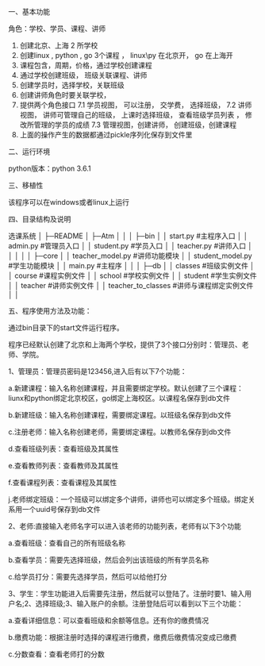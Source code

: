 一、基本功能

角色：学校、学员、课程、讲师
1. 创建北京、上海 2 所学校
2. 创建linux , python , go 3个课程 ， linux\py 在北京开， go 在上海开
3. 课程包含，周期，价格，通过学校创建课程
4. 通过学校创建班级， 班级关联课程、讲师
5. 创建学员时，选择学校，关联班级
6. 创建讲师角色时要关联学校，
7. 提供两个角色接口
7.1 学员视图， 可以注册， 交学费， 选择班级，
7.2 讲师视图， 讲师可管理自己的班级， 上课时选择班级， 查看班级学员列表 ， 修改所管理的学员的成绩 
7.3 管理视图，创建讲师， 创建班级，创建课程
8. 上面的操作产生的数据都通过pickle序列化保存到文件里

二、运行环境 

python版本：python 3.6.1

三、移植性 

该程序可以在windows或者linux上运行

四、目录结构及说明

选课系统
│
├─README
│
├─Atm
│  │
│  ├─bin
│  │  start.py #主程序入口
│  │  admin.py #管理员入口
│  │  student.py #学员入口
│  │  teacher.py #讲师入口
│  │
│  │
│  ├─core
│  │ teacher_model.py #讲师功能模块
│  │ student_model.py #学生功能模块
│  │ main.py #主程序
│  │
│  ├─db
│  │  classes #班级实例文件
│  │  course #课程实例文件
│  │  school #学校实例文件
│  │  student #学生实例文件
│  │  teacher #讲师实例文件
│  │  teacher_to_classes #讲师与课程绑定实例文件
│  │



五、程序使用方法及功能：

通过bin目录下的start文件运行程序。

程序已经默认创建了北京和上海两个学校，提供了3个接口分别时：管理员、老师、学院。

1、管理员：管理员密码是123456,进入后有以下7个功能：

a.新建课程：输入名称创建课程，并且需要绑定学校。默认创建了三个课程：liunx和python绑定北京校区，go绑定上海校区。以课程名保存到db文件

b.新建班级：输入名称创建课程，需要绑定课程。以班级名保存到db文件

c.注册老师：输入名称创建老师，需要绑定课程。以教师名保存到db文件

d.查看班级列表：查看班级及其属性

e.查看教师列表：查看教师及其属性

f.查看课程列表：查看课程及其属性

j.老师绑定班级：一个班级可以绑定多个讲师，讲师也可以绑定多个班级。绑定关系用一个uuid号保存到db文件

2、老师:直接输入老师名字可以进入该老师的功能列表，老师有以下3个功能

a.查看班级：查看自己的所有班级名称

b.查看学员：需要先选择班级，然后会列出该班级的所有学员名称

c.给学员打分：需要先选择学员，然后可以给他打分

3、学生：学生功能进入后需要先注册，然后就可以登陆了。注册时要1、输入用户名;2、选择班级;3、输入账户的余额。注册登陆后可以看到以下三个功能：

a.查看详细信息：可以查看班级和余额等信息。还有你的缴费情况

b.缴费功能：根据注册时选择的课程进行缴费，缴费后缴费情况变成已缴费

c.分数查看：查看老师打的分数



